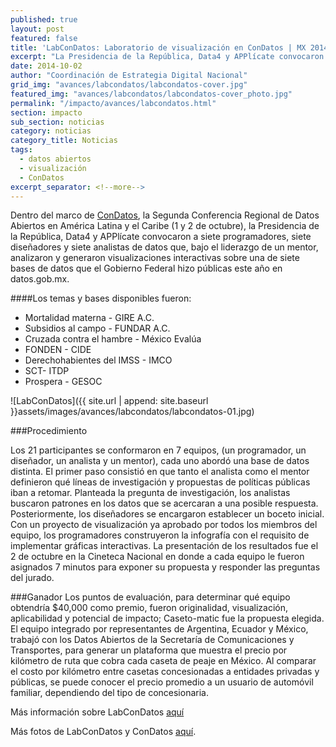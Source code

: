 ```yaml
---
published: true
layout: post
featured: false
title: 'LabConDatos: Laboratorio de visualización en ConDatos | MX 2014'
excerpt: "La Presidencia de la República, Data4 y APPlícate convocaron a siete programadores, siete diseñadores y siete analistas de datos que analizaron y generaron visualizaciones interactivas con Datos Abiertos."
date: 2014-10-02
author: "Coordinación de Estrategia Digital Nacional"
grid_img: "avances/labcondatos/labcondatos-cover.jpg"
featured_img: "avances/labcondatos/labcondatos-cover_photo.jpg"
permalink: "/impacto/avances/labcondatos.html"
section: impacto
sub_section: noticias
category: noticias
category_title: Noticias
tags:
  - datos abiertos
  - visualización
  - ConDatos
excerpt_separator: <!--more-->
---
```


Dentro del marco de [ConDatos](http://condatos.org/ "Title"), la Segunda Conferencia Regional de Datos Abiertos en América Latina y el Caribe (1 y 2 de octubre), la Presidencia de la República, Data4 y APPlícate convocaron a siete programadores, siete diseñadores y siete analistas de datos que, bajo el liderazgo de un mentor, analizaron y generaron visualizaciones interactivas sobre una de siete bases de datos que el Gobierno Federal hizo públicas este año en datos.gob.mx.

<!--more-->

####Los temas y bases disponibles fueron:

* Mortalidad materna - GIRE A.C.
* Subsidios al campo - FUNDAR A.C.
* Cruzada contra el hambre - México Evalúa
* FONDEN - CIDE
* Derechohabientes del IMSS - IMCO
* SCT- ITDP
* Prospera - GESOC

![LabConDatos]({{ site.url | append: site.baseurl }}assets/images/avances/labcondatos/labcondatos-01.jpg)

###Procedimiento

Los 21 participantes se conformaron en 7 equipos, (un programador, un diseñador, un analista y un mentor), cada uno abordó una base de datos distinta. El primer paso consistió en que tanto el analista como el mentor definieron qué líneas de investigación y propuestas de políticas públicas iban a retomar.
Planteada la pregunta de investigación, los analistas buscaron patrones en los datos que se acercaran a una posible respuesta. Posteriormente, los diseñadores se encargaron establecer un boceto inicial. Con un proyecto de visualización ya aprobado por todos los miembros del equipo, los programadores construyeron la infografía con el requisito de implementar gráficas interactivas.
La presentación de los resultados fue el 2 de octubre en la Cineteca Nacional en donde a cada equipo le fueron asignados 7 minutos para exponer su propuesta y responder las preguntas del jurado.

###Ganador
Los puntos de evaluación, para determinar qué equipo obtendría $40,000 como premio, fueron originalidad, visualización, aplicabilidad y potencial de impacto; Caseto-matic fue la propuesta elegida. El equipo integrado por representantes de Argentina, Ecuador y México, trabajó con los Datos Abiertos de la Secretaría de Comunicaciones y Transportes, para generar un plataforma que muestra el precio por kilómetro de ruta que cobra cada caseta de peaje en México. Al comparar el costo por kilómetro entre casetas concesionadas a entidades privadas y públicas, se puede conocer el precio promedio a un usuario de automóvil familiar, dependiendo del tipo de concesionaria.

Más información sobre LabConDatos [aquí](http://condatos.org/lab.html "Title")

Más fotos de LabConDatos y ConDatos [aquí](https://www.flickr.com/photos/127597012@N03/ "Title").
